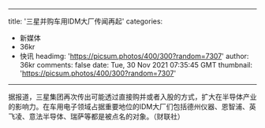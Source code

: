 
---
title: '三星并购车用IDM大厂传闻再起'
categories: 
 - 新媒体
 - 36kr
 - 快讯
headimg: 'https://picsum.photos/400/300?random=7307'
author: 36kr
comments: false
date: Tue, 30 Nov 2021 07:35:45 GMT
thumbnail: 'https://picsum.photos/400/300?random=7307'
---

<div>   
据报道，三星集团再次传出可能透过直接购并或者入股的方式，扩大在半导体产业的影响力。在车用电子领域占据重要地位的IDM大厂们包括德州仪器、恩智浦、英飞凌、意法半导体、瑞萨等都是被点名的对象。（财联社）  
</div>
            